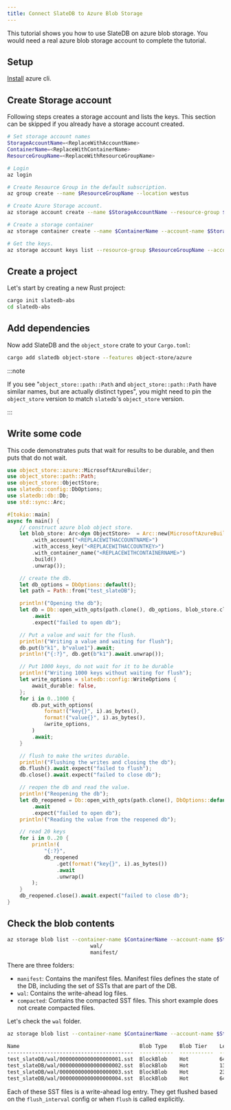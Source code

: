 ```yaml
---
title: Connect SlateDB to Azure Blob Storage
---
```


This tutorial shows you how to use SlateDB on azure blob storage. You would need a real azure blob storage account to complete the tutorial.

## Setup

[Install](https://learn.microsoft.com/en-us/cli/azure/install-azure-cli) azure cli.

## Create Storage account

Following steps creates a storage account and lists the keys. This section can be skipped if you already have a storage account created.

```bash
# Set storage account names
StorageAccountName=<ReplaceWithAccountName>
ContainerName=<ReplaceWithContainerName>
ResourceGroupName=<ReplaceWithResourceGroupName>

# Login
az login

# Create Resource Group in the default subscription.
az group create --name $ResourceGroupName --location westus

# Create Azure Storage account.
az storage account create --name $StorageAccountName --resource-group $ResourceGroupName --location westus --sku Standard_LRS

# Create a storage container
az storage container create --name $ContainerName --account-name $StorageAccountName

# Get the keys.
az storage account keys list --resource-group $ResourceGroupName --account-name $StorageAccountName
```

## Create a project

Let's start by creating a new Rust project:

```bash
cargo init slatedb-abs
cd slatedb-abs
```

## Add dependencies

Now add SlateDB and the `object_store` crate to your `Cargo.toml`:

```bash
cargo add slatedb object-store --features object-store/azure
```

:::note

If you see "`object_store::path::Path` and `object_store::path::Path` have similar names, but are actually distinct types", you might need to pin the `object_store` version to match `slatedb`'s `object_store` version.

:::

## Write some code

This code demonstrates puts that wait for results to be durable, and then puts that do not wait.

```rust
use object_store::azure::MicrosoftAzureBuilder;
use object_store::path::Path;
use object_store::ObjectStore;
use slatedb::config::DbOptions;
use slatedb::db::Db;
use std::sync::Arc;

#[tokio::main]
async fn main() {
    // construct azure blob object store.
    let blob_store: Arc<dyn ObjectStore>  = Arc::new(MicrosoftAzureBuilder::new()
        .with_account("<REPLACEWITHACCOUNTNAME>")
        .with_access_key("<REPLACEWITHACCOUNTKEY>")
        .with_container_name("<REPLACEWITHCONTAINERNAME>")
        .build()
        .unwrap());

    // create the db.
    let db_options = DbOptions::default();
    let path = Path::from("test_slateDB");

    println!("Opening the db");
    let db = Db::open_with_opts(path.clone(), db_options, blob_store.clone())
        .await
        .expect("failed to open db");

    // Put a value and wait for the flush.
    println!("Writing a value and waiting for flush");
    db.put(b"k1", b"value1").await;
    println!("{:?}", db.get(b"k1").await.unwrap());

    // Put 1000 keys, do not wait for it to be durable
    println!("Writing 1000 keys without waiting for flush");
    let write_options = slatedb::config::WriteOptions {
        await_durable: false,
    };
    for i in 0..1000 {
        db.put_with_options(
            format!("key{}", i).as_bytes(),
            format!("value{}", i).as_bytes(),
            &write_options,
        )
        .await;
    }

    // flush to make the writes durable.
    println!("Flushing the writes and closing the db");
    db.flush().await.expect("failed to flush");
    db.close().await.expect("failed to close db");

    // reopen the db and read the value.
    println!("Reopening the db");
    let db_reopened = Db::open_with_opts(path.clone(), DbOptions::default(), blob_store.clone())
        .await
        .expect("failed to open db");
    println!("Reading the value from the reopened db");

    // read 20 keys
    for i in 0..20 {
        println!(
            "{:?}",
            db_reopened
                .get(format!("key{}", i).as_bytes())
                .await
                .unwrap()
        );
    }
    db_reopened.close().await.expect("failed to close db");
}

```

## Check the blob contents

```bash
az storage blob list --container-name $ContainerName --account-name $StorageAccountName --prefix "test_slateDB/" --delimiter "/" --output table
                           wal/
                           manifest/
```

There are three folders:

- `manifest`: Contains the manifest files. Manifest files defines the state of the DB, including the set of SSTs that are part of the DB.
- `wal`: Contains the write-ahead log files.
- `compacted`: Contains the compacted SST files. This short example does not create compacted files.

Let's check the `wal` folder. 

```bash
az storage blob list --container-name $ContainerName --account-name $StorageAccountName --prefix "test_slateDB/wal/" --delimiter "/" --output table

Name                                       Blob Type    Blob Tier    Length    Content Type              Last Modified              Snapshot
-----------------------------------------  -----------  -----------  --------  ------------------------  -------------------------  ----------
test_slateDB/wal/00000000000000000001.sst  BlockBlob    Hot          64        application/octet-stream  2024-09-07T01:15:49+00:00
test_slateDB/wal/00000000000000000002.sst  BlockBlob    Hot          138       application/octet-stream  2024-09-07T01:15:49+00:00
test_slateDB/wal/00000000000000000003.sst  BlockBlob    Hot          23388     application/octet-stream  2024-09-07T01:15:49+00:00
test_slateDB/wal/00000000000000000004.sst  BlockBlob    Hot          64        application/octet-stream  2024-09-07T01:15:50+00:00

```

Each of these SST files is a write-ahead log entry. They get flushed based on the `flush_interval` config or when `flush` is called explicitly.